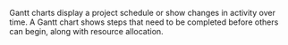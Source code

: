 Gantt charts display a project schedule or show changes in activity over time. A Gantt chart shows steps that need to be completed before others can begin, 
along with resource allocation.
